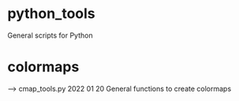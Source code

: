 # python_tools
General scripts for Python

# colormaps
--> cmap_tools.py   2022 01 20  General functions to create colormaps
